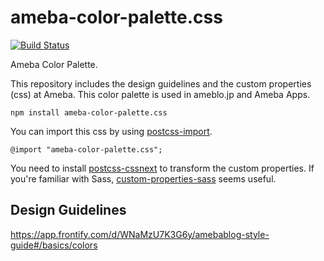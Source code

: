 # ameba-color-palette.css

[![Build Status](https://travis-ci.org/openameba/ameba-color-palette.css.svg?branch=master)](https://travis-ci.org/openameba/ameba-color-palette.css)

Ameba Color Palette.

This repository includes the design guidelines and the custom properties (css) at Ameba. This color palette is used in ameblo.jp and Ameba Apps.

```
npm install ameba-color-palette.css
```

You can import this css by using [postcss-import](https://github.com/postcss/postcss-import).

```
@import "ameba-color-palette.css";
```

You need to install [postcss-cssnext](https://github.com/MoOx/postcss-cssnext) to transform the custom properties. If you're familiar with Sass, [custom-properties-sass](https://www.npmjs.com/package/custom-properties-sass) seems useful.

## Design Guidelines
https://app.frontify.com/d/WNaMzU7K3G6y/amebablog-style-guide#/basics/colors
